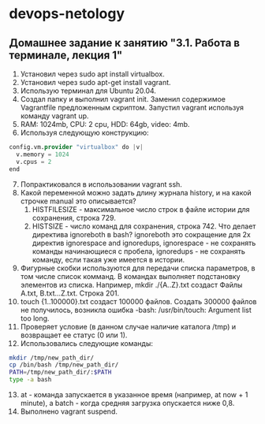 # devops-netology

## Домашнее задание к занятию "3.1. Работа в терминале, лекция 1"

1) Установил через sudo apt install virtualbox.
2) Установил через sudo apt-get install vagrant.
3) Использую терминал для Ubuntu 20.04.
4) Создал папку и выполнил vagrant init. Заменил содержимое Vagrantfile предложенным скриптом. Запустил vagrant используя команду vagrant up.
5) RAM: 1024mb, CPU: 2 cpu, HDD: 64gb, video: 4mb.
6) Используя следующую конструкцию: 

```terraform
config.vm.provider "virtualbox" do |v|
  v.memory = 1024
  v.cpus = 2
end
```
7) Попрактиковался в использовании vagrant ssh.
8) Какой переменной можно задать длину журнала history, и на какой строчке manual это описывается?
    1. HISTFILESIZE - максимальное число строк в файле истории для сохранения, строка 729.
    2. HISTSIZE - число команд для сохранения, строка 742.
Что делает директива ignoreboth в bash?
ignoreboth это сокращение для 2х директив ignorespace and ignoredups, ignorespace - не сохранять команды начинающиеся с пробела, ignoredups - не сохранять команду, если такая уже имеется в истории.
9) Фигурные скобки используются для передачи списка параметров, в том числе список комманд. В командах выполняет подстановку элементов из списка. Например, mkdir ./{A..Z}.txt создаст Файлы A.txt, B.txt...Z.txt. Строка 201.
10) touch {1..100000}.txt создаст 100000 файлов. Создать 300000 файлов не получилось, возникла ошибка -bash: /usr/bin/touch: Argument list too long.
11) Проверяет условие (в данном случае наличие каталога /tmp) и возвращает ее статус (0 или 1).
12) Использовались следующие команды:

```bash
mkdir /tmp/new_path_dir/
cp /bin/bash /tmp/new_path_dir/
PATH=/tmp/new_path_dir/:$PATH
type -a bash
```

13) at - команда запускается в указанное время (например, at now + 1 minute), а batch - когда средняя загрузка опускается ниже 0,8.
14) Выполнено vagrant suspend.
